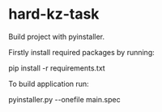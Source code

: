 # hard-kz-task

Build project with pyinstaller.

Firstly install required packages by running:

pip install -r requirements.txt

To build application run:

pyinstaller.py --onefile main.spec
